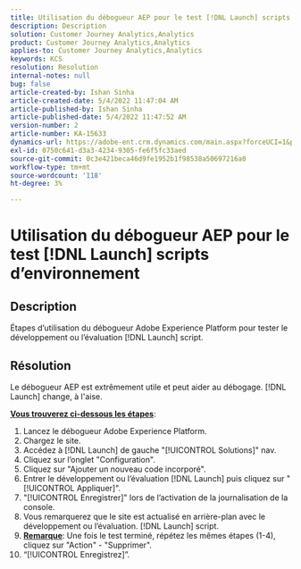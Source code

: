 ```yaml
---
title: Utilisation du débogueur AEP pour le test [!DNL Launch] scripts d’environnement
description: Description
solution: Customer Journey Analytics,Analytics
product: Customer Journey Analytics,Analytics
applies-to: Customer Journey Analytics,Analytics
keywords: KCS
resolution: Resolution
internal-notes: null
bug: false
article-created-by: Ishan Sinha
article-created-date: 5/4/2022 11:47:04 AM
article-published-by: Ishan Sinha
article-published-date: 5/4/2022 11:47:52 AM
version-number: 2
article-number: KA-15633
dynamics-url: https://adobe-ent.crm.dynamics.com/main.aspx?forceUCI=1&pagetype=entityrecord&etn=knowledgearticle&id=753eede9-9fcb-ec11-a7b5-6045bd00db25
exl-id: 0750c641-d3a3-4234-9305-fe6f5fc33aed
source-git-commit: 0c3e421beca46d9fe1952b1f98538a50697216a0
workflow-type: tm+mt
source-wordcount: '118'
ht-degree: 3%

---
```


# Utilisation du débogueur AEP pour le test [!DNL Launch] scripts d’environnement

## Description


Étapes d’utilisation du débogueur Adobe Experience Platform pour tester le développement ou l’évaluation [!DNL Launch] script.


## Résolution


Le débogueur AEP est extrêmement utile et peut aider au débogage. [!DNL Launch] change, à l&#39;aise.

<b><u>Vous trouverez ci-dessous les étapes</u></b>:

1. Lancez le débogueur Adobe Experience Platform.
2. Chargez le site.
3. Accédez à [!DNL Launch] de gauche &quot;[!UICONTROL Solutions]&quot; nav.
4. Cliquez sur l’onglet &quot;Configuration&quot;.
5. Cliquez sur &quot;Ajouter un nouveau code incorporé&quot;.
6. Entrer le développement ou l’évaluation [!DNL Launch] puis cliquez sur &quot;[!UICONTROL Appliquer]&quot;.
7. &quot;[!UICONTROL Enregistrer]&quot; lors de l’activation de la journalisation de la console.
8. Vous remarquerez que le site est actualisé en arrière-plan avec le développement ou l’évaluation. [!DNL Launch] script.
9. <b><u>Remarque</u></b>: Une fois le test terminé, répétez les mêmes étapes (1-4), cliquez sur &quot;Action&quot; - &quot;Supprimer&quot;.
10. “[!UICONTROL Enregistrez]”.

